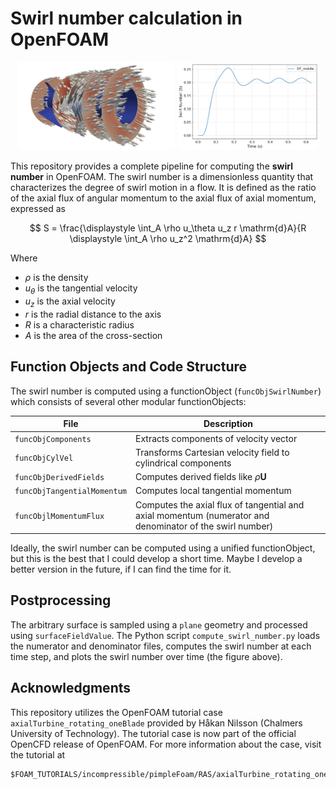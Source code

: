 # Swirl number calculation in OpenFOAM

<!-- ![Swirl number over time](docs/figures/swirl_number_plot.png)
![Swirl number over time](docs/figures/vectors.png) -->
<p align="center">
  <img src="docs/figures/vectors.png" alt="Velocity vectors" width="50%" />
  <img src="docs/figures/swirl_number_plot.png" alt="Swirl number over time" width="45%" />
</p>

This repository provides a complete pipeline for computing the **swirl number** in OpenFOAM. The swirl number is a dimensionless quantity that characterizes the degree of swirl motion in a flow. It is defined as the ratio of the axial flux of angular momentum to the axial flux of axial momentum, expressed as

$$ S = \frac{\displaystyle \int_A \rho u_\theta u_z r \mathrm{d}A}{R \displaystyle \int_A \rho u_z^2 \mathrm{d}A} $$ 

Where
* $\rho$ is the density
* $u_\theta$ is the tangential velocity
* $u_z$ is the axial velocity
* $r$ is the radial distance to the axis
* $R$ is a characteristic radius
* $A$ is the area of the cross-section



## Function Objects and Code Structure

The swirl number is computed using a functionObject (`funcObjSwirlNumber`) which consists of several other modular functionObjects:

| File                        | Description                                                                                              |
| --------------------------- | -------------------------------------------------------------------------------------------------------- |
| `funcObjComponents`         | Extracts components of velocity vector                                                                   |
| `funcObjCylVel`             | Transforms Cartesian velocity field to cylindrical components                                            |
| `funcObjDerivedFields`      | Computes derived fields like $\rho \mathbf{U}$                                                           |
| `funcObjTangentialMomentum` | Computes local tangential momentum                                                                       |
| `funcObjlMomentumFlux`      | Computes the axial flux of tangential and axial momentum (numerator and denominator of the swirl number) |

Ideally, the swirl number can be computed using a unified functionObject, but this is the best that I could develop a short time. Maybe I develop a better version in the future, if I can find the time for it.


## Postprocessing

The arbitrary surface is sampled using a `plane` geometry and processed using `surfaceFieldValue`. The Python script `compute_swirl_number.py` loads the numerator and denominator files, computes the swirl number at each time step, and plots the swirl number over time (the figure above).



## Acknowledgments

This repository utilizes the OpenFOAM tutorial case `axialTurbine_rotating_oneBlade` provided by Håkan Nilsson (Chalmers University of Technology). The tutorial case is now part of the official OpenCFD release of OpenFOAM. For more information about the case, visit the tutorial at

```
$FOAM_TUTORIALS/incompressible/pimpleFoam/RAS/axialTurbine_rotating_oneBlade/
```
